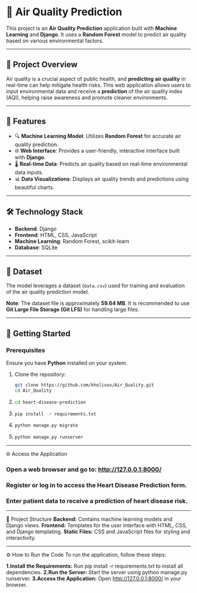 # 🌿 Air Quality Prediction

This project is an **Air Quality Prediction** application built with **Machine Learning** and **Django**. It uses a **Random Forest** model to predict air quality based on various environmental factors.

---

## 🌟 Project Overview
Air quality is a crucial aspect of public health, and **predicting air quality** in real-time can help mitigate health risks. This web application allows users to input environmental data and receive a **prediction** of the air quality index (AQI), helping raise awareness and promote cleaner environments.

---

## 🎯 Features
- 🔍 **Machine Learning Model**: Utilizes **Random Forest** for accurate air quality prediction.
- 🌐 **Web Interface**: Provides a user-friendly, interactive interface built with **Django**.
- 🌡️ **Real-time Data**: Predicts air quality based on real-time environmental data inputs.
- 📊 **Data Visualizations**: Displays air quality trends and predictions using beautiful charts.

---

## 🛠 Technology Stack
- **Backend**: Django
- **Frontend**: HTML, CSS, JavaScript
- **Machine Learning**: Random Forest, scikit-learn
- **Database**: SQLite

---

## 📂 Dataset
The model leverages a dataset (`data.csv`) used for training and evaluation of the air quality prediction model. 

**Note**: The dataset file is approximately **59.64 MB**. It is recommended to use **Git Large File Storage (Git LFS)** for handling large files.

---

## 🚀 Getting Started

### Prerequisites
Ensure you have **Python** installed on your system.

1. Clone the repository:
   
   ```bash
   git clone https://github.com/kholivox/Air_Quality.git
   cd Air_Quality

3. ```bash
   cd heart-disease-prediction

4. ```bash
   pip install -r requirements.txt

5. ```bash
   python manage.py migrate

6. ```bash
   python manage.py runserver

---   


🌐 Access the Application
### Open a web browser and go to: http://127.0.0.1:8000/
### Register or log in to access the Heart Disease Prediction form.
### Enter patient data to receive a prediction of heart disease risk.


---

🧩 Project Structure
**Backend:** Contains machine learning models and Django views.
**Frontend:** Templates for the user interface with HTML, CSS, and Django templating.
**Static Files:** CSS and JavaScript files for styling and interactivity.

---

⚙️ How to Run the Code
To run the application, follow these steps:

**1.Install the Requirements:** Run pip install -r requirements.txt to install all dependencies.
**2.Run the Server:** Start the server using python manage.py runserver.
**3.Access the Application:** Open http://127.0.0.1:8000/ in your browser.
